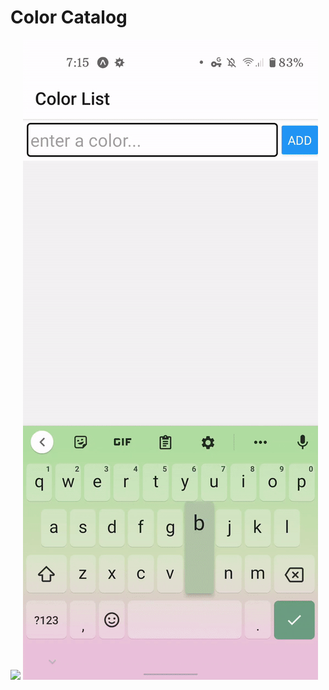 # Color Catalog
<img src="https://img.shields.io/github/last-commit/denzgrant/ColorCatalog">
<img src="ezgif.com-gif-maker.gif" alt="demogif">
